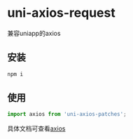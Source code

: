 # uni-axios-request

兼容uniapp的axios

## 安装

```bash
npm i 
```

## 使用

```ts
import axios from 'uni-axios-patches';
```

具体文档可查看[axios](https://github.com/axios/axios)
